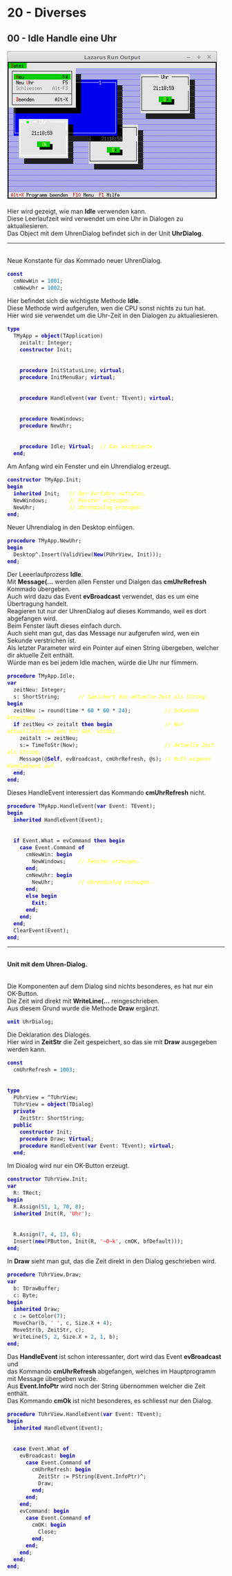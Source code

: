 <html>
    <b><h1>20 - Diverses</h1></b>
    <b><h2>00 - Idle Handle eine Uhr</h2></b>
<img src="image.png" alt="Selfhtml"><br><br>
Hier wird gezeigt, wie man <b>Idle</b> verwenden kann.<br>
Diese Leerlaufzeit wird verwendet um eine Uhr in Dialogen zu aktualiesieren.<br>
Das Object mit dem UhrenDialog befindet sich in der Unit <b>UhrDialog</b>.<br>
<hr><br>
Neue Konstante für das Kommado neuer UhrenDialog.<br>
<pre><code><b><font color="0000BB">const</font></b>
  cmNewWin = <font color="#0077BB">1001</font>;
  cmNewUhr = <font color="#0077BB">1002</font>;</code></pre>
Hier befindet sich die wichtigste Methode <b>Idle</b>.<br>
Diese Methode wird aufgerufen, wen die CPU sonst nichts zu tun hat.<br>
Hier wird sie verwendet um die Uhr-Zeit in den Dialogen zu aktualiesieren.<br>
<pre><code><b><font color="0000BB">type</font></b>
  TMyApp = <b><font color="0000BB">object</font></b>(TApplication)
    zeitalt: Integer;
    <b><font color="0000BB">constructor</font></b> Init;
<br>
    <b><font color="0000BB">procedure</font></b> InitStatusLine; <b><font color="0000BB">virtual</font></b>;
    <b><font color="0000BB">procedure</font></b> InitMenuBar; <b><font color="0000BB">virtual</font></b>;
<br>
    <b><font color="0000BB">procedure</font></b> HandleEvent(<b><font color="0000BB">var</font></b> Event: TEvent); <b><font color="0000BB">virtual</font></b>;
<br>
    <b><font color="0000BB">procedure</font></b> NewWindows;
    <b><font color="0000BB">procedure</font></b> NewUhr;
<br>
    <b><font color="0000BB">procedure</font></b> Idle; <b><font color="0000BB">Virtual</font></b>;  <i><font color="#FFFF00">// Das wichtigste.</font></i>
  <b><font color="0000BB">end</font></b>;</code></pre>
Am Anfang wird ein Fenster und ein Uhrendialog erzeugt.<br>
<pre><code><b><font color="0000BB">constructor</font></b> TMyApp.Init;
<b><font color="0000BB">begin</font></b>
  <b><font color="0000BB">inherited</font></b> Init;   <i><font color="#FFFF00">// Der Vorfahre aufrufen.</font></i>
  NewWindows;       <i><font color="#FFFF00">// Fenster erzeugen.</font></i>
  NewUhr;           <i><font color="#FFFF00">// Uhrendialog erzeugen.</font></i>
<b><font color="0000BB">end</font></b>;</code></pre>
Neuer Uhrendialog in den Desktop einfügen.<br>
<pre><code><b><font color="0000BB">procedure</font></b> TMyApp.NewUhr;
<b><font color="0000BB">begin</font></b>
  Desktop^.Insert(ValidView(<b><font color="0000BB">New</font></b>(PUhrView, Init)));
<b><font color="0000BB">end</font></b>;</code></pre>
Der Leeerlaufprozess <b>Idle</b>.<br>
Mit <b>Message(...</b> werden allen Fenster und Dialgen das <b>cmUhrRefresh</b> Kommado übergeben.<br>
Auch wird dazu das Event <b>evBroadcast</b> verwendet, das es um eine Übertragung handelt.<br>
Reagieren tut nur der UhrenDialog auf dieses Kommando, weil es dort abgefangen wird.<br>
Beim Fenster läuft dieses einfach durch.<br>
Auch sieht man gut, das das Message nur aufgerufen wird, wen ein Sekunde verstrichen ist.<br>
Als letzter Parameter wird ein Pointer auf einen String übergeben, welcher dir aktuelle Zeit enthält.<br>
Würde man es bei jedem Idle machen, würde die Uhr nur flimmern.<br>
<pre><code><b><font color="0000BB">procedure</font></b> TMyApp.Idle;
<b><font color="0000BB">var</font></b>
  zeitNeu: Integer;
  s: ShortString;      <i><font color="#FFFF00">// Speichert die aktuelle Zeit als String.</font></i>
<b><font color="0000BB">begin</font></b>
  zeitNeu := round(time * <font color="#0077BB">60</font> * <font color="#0077BB">60</font> * <font color="#0077BB">24</font>);           <i><font color="#FFFF00">// Sekunden berechnen.</font></i>
  <b><font color="0000BB">if</font></b> zeitNeu <> zeitalt <b><font color="0000BB">then</font></b> <b><font color="0000BB">begin</font></b>                 <i><font color="#FFFF00">// Nur aktualliesieren wen ein Sek. vorbei.</font></i>
    zeitalt := zeitNeu;
    s:= TimeToStr(Now);                            <i><font color="#FFFF00">// Aktuelle Zeit als String.</font></i>
    Message(@<b><font color="0000BB">Self</font></b>, evBroadcast, cmUhrRefresh, @s); <i><font color="#FFFF00">// Ruft eigener HandleEvent auf.</font></i>
  <b><font color="0000BB">end</font></b>;
<b><font color="0000BB">end</font></b>;</code></pre>
Dieses HandleEvent interessiert das Kommando <b>cmUhrRefresh</b> nicht.<br>
<pre><code><b><font color="0000BB">procedure</font></b> TMyApp.HandleEvent(<b><font color="0000BB">var</font></b> Event: TEvent);
<b><font color="0000BB">begin</font></b>
  <b><font color="0000BB">inherited</font></b> HandleEvent(Event);
<br>
  <b><font color="0000BB">if</font></b> Event.What = evCommand <b><font color="0000BB">then</font></b> <b><font color="0000BB">begin</font></b>
    <b><font color="0000BB">case</font></b> Event.Command <b><font color="0000BB">of</font></b>
      cmNewWin: <b><font color="0000BB">begin</font></b>
        NewWindows;    <i><font color="#FFFF00">// Fenster erzeugen.</font></i>
      <b><font color="0000BB">end</font></b>;
      cmNewUhr: <b><font color="0000BB">begin</font></b>
        NewUhr;        <i><font color="#FFFF00">// Uhrendialog erzeugen.</font></i>
      <b><font color="0000BB">end</font></b>;
      <b><font color="0000BB">else</font></b> <b><font color="0000BB">begin</font></b>
        <b><font color="0000BB">Exit</font></b>;
      <b><font color="0000BB">end</font></b>;
    <b><font color="0000BB">end</font></b>;
  <b><font color="0000BB">end</font></b>;
  ClearEvent(Event);
<b><font color="0000BB">end</font></b>;</code></pre>
<hr><br>
<b>Unit mit dem Uhren-Dialog.</b><br>
<br><br>
Die Komponenten auf dem Dialog sind nichts besonderes, es hat nur ein OK-Button.<br>
Die Zeit wird direkt mit <b>WriteLine(...</b> reingeschrieben.<br>
Aus diesem Grund wurde die Methode <b>Draw</b> ergänzt.<br>
<pre><code><b><font color="0000BB">unit</font></b> UhrDialog;
</code></pre>
Die Deklaration des Dialoges.<br>
Hier wird in <b>ZeitStr</b> die Zeit gespeichert, so das sie mit <b>Draw</b> ausgegeben werden kann.<br>
<pre><code><b><font color="0000BB">const</font></b>
  cmUhrRefresh = <font color="#0077BB">1003</font>;
<br>
<b><font color="0000BB">type</font></b>
  PUhrView = ^TUhrView;
  TUhrView = <b><font color="0000BB">object</font></b>(TDialog)
  <b><font color="0000BB">private</font></b>
    ZeitStr: ShortString;
  <b><font color="0000BB">public</font></b>
    <b><font color="0000BB">constructor</font></b> Init;
    <b><font color="0000BB">procedure</font></b> Draw; <b><font color="0000BB">Virtual</font></b>;
    <b><font color="0000BB">procedure</font></b> HandleEvent(<b><font color="0000BB">var</font></b> Event: TEvent); <b><font color="0000BB">virtual</font></b>;
  <b><font color="0000BB">end</font></b>;
</code></pre>
Im Dioalog wird nur ein OK-Button erzeugt.<br>
<pre><code><b><font color="0000BB">constructor</font></b> TUhrView.Init;
<b><font color="0000BB">var</font></b>
  R: TRect;
<b><font color="0000BB">begin</font></b>
  R.Assign(<font color="#0077BB">51</font>, <font color="#0077BB">1</font>, <font color="#0077BB">70</font>, <font color="#0077BB">8</font>);
  <b><font color="0000BB">inherited</font></b> Init(R, <font color="#FF0000">'Uhr'</font>);
<br>
  R.Assign(<font color="#0077BB">7</font>, <font color="#0077BB">4</font>, <font color="#0077BB">13</font>, <font color="#0077BB">6</font>);
  Insert(<b><font color="0000BB">new</font></b>(PButton, Init(R, <font color="#FF0000">'~O~k'</font>, cmOK, bfDefault)));
<b><font color="0000BB">end</font></b>;
</code></pre>
In <b>Draw</b> sieht man gut, das die Zeit direkt in den Dialog geschrieben wird.<br>
<pre><code><b><font color="0000BB">procedure</font></b> TUhrView.Draw;
<b><font color="0000BB">var</font></b>
  b: TDrawBuffer;
  c: Byte;
<b><font color="0000BB">begin</font></b>
  <b><font color="0000BB">inherited</font></b> Draw;
  c := GetColor(<font color="#0077BB">7</font>);
  MoveChar(b, <font color="#FF0000">' '</font>, c, Size.X + <font color="#0077BB">4</font>);
  MoveStr(b, ZeitStr, c);
  WriteLine(<font color="#0077BB">5</font>, <font color="#0077BB">2</font>, Size.X + <font color="#0077BB">2</font>, <font color="#0077BB">1</font>, b);
<b><font color="0000BB">end</font></b>;
</code></pre>
Das <b>HandleEvent</b> ist schon interessanter, dort wird das Event <b>evBroadcast</b> und<br>
das Kommando <b>cmUhrRefresh</b> abgefangen, welches im Hauptprogramm mit Message übergeben wurde.<br>
Aus <b>Event.InfoPtr</b> wird noch der String übernommen welcher die Zeit enthält.<br>
Das Kommando <b>cmOk</b> ist nicht besonderes, es schliesst nur den Dialog.<br>
<pre><code><b><font color="0000BB">procedure</font></b> TUhrView.HandleEvent(<b><font color="0000BB">var</font></b> Event: TEvent);
<b><font color="0000BB">begin</font></b>
  <b><font color="0000BB">inherited</font></b> HandleEvent(Event);
<br>
  <b><font color="0000BB">case</font></b> Event.What <b><font color="0000BB">of</font></b>
    evBroadcast: <b><font color="0000BB">begin</font></b>
      <b><font color="0000BB">case</font></b> Event.Command <b><font color="0000BB">of</font></b>
        cmUhrRefresh: <b><font color="0000BB">begin</font></b>
          ZeitStr := PString(Event.InfoPtr)^;
          Draw;
        <b><font color="0000BB">end</font></b>;
      <b><font color="0000BB">end</font></b>;
    <b><font color="0000BB">end</font></b>;
    evCommand: <b><font color="0000BB">begin</font></b>
      <b><font color="0000BB">case</font></b> Event.Command <b><font color="0000BB">of</font></b>
        cmOK: <b><font color="0000BB">begin</font></b>
          Close;
        <b><font color="0000BB">end</font></b>;
      <b><font color="0000BB">end</font></b>;
    <b><font color="0000BB">end</font></b>;
  <b><font color="0000BB">end</font></b>;
<b><font color="0000BB">end</font></b>;
</code></pre>
<br>
</html>
